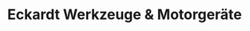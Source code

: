 ---
title: "Eckardt Werkzeuge & Motorgeräte"
url: /sehmatal/eckardt-werkzeuge-und-motorgeraete/
shop: Baumarkt
---